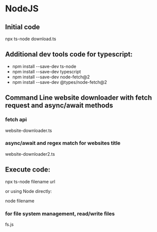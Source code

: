# NodeJS

## Initial code

npx ts-node download.ts

## Additional dev tools code for typescript:

- npm install --save-dev ts-node
- npm install --save-dev typescript
- npm install --save-dev node-fetch@2
- npm install --save-dev @types/node-fetch@2

## Command Line website downloader with fetch request and async/await methods

### fetch api

website-downloader.ts

### async/await and regex match for websites title

website-downloader2.ts

## Execute code:

npx ts-node filename url

or using Node directly:

node filename

### for file system management, read/write files

fs.js
